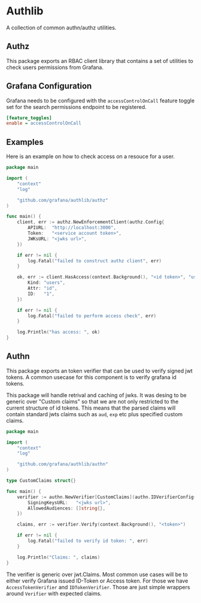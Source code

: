 # Authlib

A collection of common authn/authz utilities.

## Authz

This package exports an RBAC client library that contains a set of utilities to check users permissions from Grafana.

## Grafana Configuration

Grafana needs to be configured with the `accessControlOnCall` feature toggle set for the search permissions endpoint to be registered.

```ini
[feature_toggles]
enable = accessControlOnCall 
```

## Examples

Here is an example on how to check access on a resouce for a user.

```go
package main

import (
	"context"
	"log"

	"github.com/grafana/authlib/authz"
)

func main() {
	client, err := authz.NewEnforcementClient(authz.Config{
		APIURL:  "http://localhost:3000",
		Token:   "<service account token>",
		JWKsURL: "<jwks url>",
	})

	if err != nil {
		log.Fatal("failed to construct authz client", err)
	}

	ok, err := client.HasAccess(context.Background(), "<id token>", "users:read", authz.Resource{
		Kind: "users",
		Attr: "id",
		ID:   "1",
	})

	if err != nil {
		log.Fatal("failed to perform access check", err)
	}

	log.Println("has access: ", ok)
}
```

## Authn

This package exports an token verifier that can be used to verify signed jwt tokens. A common usecase for this component is to verify grafana id tokens.

This package will handle retrival and caching of jwks. It was desing to be generic over "Custom claims" so that we are not only restricted to the current structure of id tokens. This means that the parsed claims will contain standard jwts claims such as `aud`, `exp` etc plus specified custom claims.

```go
package main

import (
	"context"
	"log"

	"github.com/grafana/authlib/authn"
)

type CustomClaims struct{}

func main() {
	verifier := authn.NewVerifier[CustomClaims](authn.IDVerifierConfig{
		SigningKeysURL:   "<jwks url>",
		AllowedAudiences: []string{},
	})

	claims, err := verifier.Verify(context.Background(), "<token>")

	if err != nil {
		log.Fatal("failed to verify id token: ", err)
	}

	log.Println("Claims: ", claims)
}

```

The verifier is generic over jwt.Claims. Most common use cases will be to either verify Grafana issued ID-Token or Access token.
For those we have `AccessTokenVerifier` and `IDTokenVerifier`. Those are just simple wrappers around `Verifier` with expected claims.

